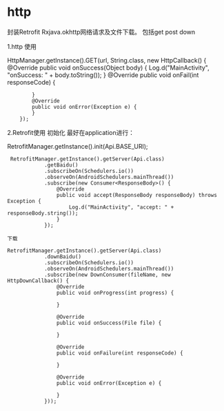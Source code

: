 # http
封装Retrofit Rxjava.okhttp网络请求及文件下载。
包括get post down

1.http 使用

   HttpManager.getInstance().GET(url, String.class, new HttpCallback() {
            @Override
            public void onSuccess(Object body) {
                Log.d("MainActivity", "onSuccess: " + body.toString());
            }
            @Override
            public void onFail(int responseCode) {

            }
            @Override
            public void onError(Exception e) {
            }
        });
        
2.Retrofit使用
  初始化 最好在application进行：
  
  RetrofitManager.getInstance().init(Api.BASE_URl);
  
     RetrofitManager.getInstance().getServer(Api.class)
                .getBaidu()
                .subscribeOn(Schedulers.io())
                .observeOn(AndroidSchedulers.mainThread())
                .subscribe(new Consumer<ResponseBody>() {
                    @Override
                    public void accept(ResponseBody responseBody) throws Exception {
                        Log.d("MainActivity", "accept: " + responseBody.string());
                    }
                });
                
    下载
    
    RetrofitManager.getInstance().getServer(Api.class)
                .downBaidu()
                .subscribeOn(Schedulers.io())
                .observeOn(AndroidSchedulers.mainThread())
                .subscribe(new DownConsumer(fileName, new HttpDownCallback() {
                    @Override
                    public void onProgress(int progress) {
                        
                    }

                    @Override
                    public void onSuccess(File file) {

                    }

                    @Override
                    public void onFailure(int responseCode) {

                    }

                    @Override
                    public void onError(Exception e) {

                    }
                }));

